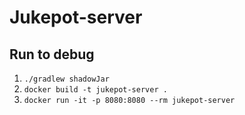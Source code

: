# Jukepot-server

## Run to debug
1. `./gradlew shadowJar`
2. `docker build -t jukepot-server .`
3. `docker run -it -p 8080:8080 --rm jukepot-server`